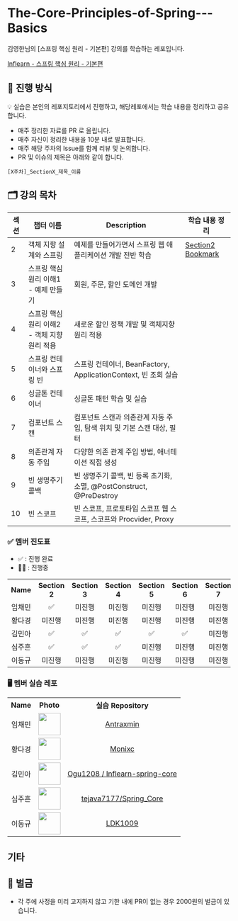# The-Core-Principles-of-Spring---Basics

김영한님의 [스프링 핵심 원리 - 기본편] 강의를 학습하는 레포입니다.

[Inflearn - 스프링 핵심 원리 - 기본편](https://www.inflearn.com/course/%EC%8A%A4%ED%94%84%EB%A7%81-%ED%95%B5%EC%8B%AC-%EC%9B%90%EB%A6%AC-%EA%B8%B0%EB%B3%B8%ED%8E%B8/dashboard)

## 📜 진행 방식
💡 실습은 본인의 레포지토리에서 진행하고, 해당레포에서는 학습 내용을 정리하고 공유합니다.
-  매주 정리한 자료를 PR 로 올립니다.
-  매주 자신이 정리한 내용을 10분 내로 발표합니다.
-  매주 해당 주차의 Issue를 함께 리뷰 및 논의합니다.
-  PR 및 이슈의 제목은 아래와 같이 합니다.
```
[X주차]_SectionX_제목_이름
```

## 🗂️ 강의 목차

| 섹션              | 챕터 이름          |Description      | 학습 내용 정리|
|----------------|----------------|------------|----|
| 2  | 객체 지향 설계와 스프링 | 예제를 만들어가면서 스프링 웹 애플리케이션 개발 전반 학습   | [Section2 Bookmark](https://github.com/GomdolSungbae/The-Core-Principles-of-Spring---Basics/tree/main/Section2)|
| 3  | 스프링 핵심 원리 이해1 - 예제 만들기| 회원, 주문, 할인 도메인 개발   |
| 4  | 스프링 핵심 원리 이해2 - 객체 지향 원리 적용| 새로운 할인 정책 개발 및 객체지향 원리 적용   |
| 5  | 스프링 컨테이너와 스프링 빈| 스프링 컨테이너, BeanFactory, ApplicationContext, 빈 조회 실습 |
| 6  | 싱글톤 컨테이너 | 싱글톤 패턴 학습 및 실습  |
| 7  | 컴포넌트 스캔 | 컴포넌트 스캔과 의존관계 자동 주입, 탐색 위치 및 기본 스캔 대상, 필터 |
| 8  | 의존관계 자동 주입 | 다양한 의존 관계 주입 방법, 애너테이션 직접 생성 |
| 9  | 빈 생명주기 콜백 | 빈 생명주기 콜백, 빈 등록 초기화, 소멸, @PostConstruct, @PreDestroy |
| 10  | 빈 스코프 | 빈 스코프, 프로토타입 스코프 웹 스코프, 스코프와 Procvider, Proxy |


### ✅ 멤버 진도표
- ✅ : 진행 완료
- 😵‍💫 : 진행중
<table>
  <tr>
    <th align="center">Name</th>
    <th align="center">Section 2</th>
    <th align="center">Section 3</th>
    <th align="center">Section 4</th>
    <th align="center">Section 5</th>
    <th align="center">Section 6</th>
    <th align="center">Section 7</th>
    <th align="center">Section 8</th>
    <th align="center">Section 9</th>
    <th align="center">Section 10</th>
  </tr>
  <tr>
    <td align="center">임채민</td>
    <td align="center">✅</td>
    <td align="center">미진행</td>
    <td align="center">미진행</td>
    <td align="center">미진행</td>
    <td align="center">미진행</td>
    <td align="center">미진행</td>
    <td align="center">미진행</td>
    <td align="center">미진행</td>
    <td align="center">미진행</td>
  </tr>
  <tr>
    <td align="center">황다경</td>
    <td align="center">미진행</td>
    <td align="center">미진행</td>
    <td align="center">미진행</td>
    <td align="center">미진행</td>
    <td align="center">미진행</td>
    <td align="center">미진행</td>
    <td align="center">미진행</td>
    <td align="center">미진행</td>
    <td align="center">미진행</td>
  </tr>
  <tr>
    <td align="center">김민아</td>
    <td align="center">✅</td>
    <td align="center">✅</td>
    <td align="center">✅</td>
    <td align="center">✅</td>
    <td align="center">✅</td>
    <td align="center">미진행</td>
    <td align="center">미진행</td>
    <td align="center">미진행</td>
    <td align="center">미진행</td>
  </tr>
  <tr>
    <td align="center">심주흔</td>
    <td align="center">✅</td>
    <td align="center">✅</td>
    <td align="center">✅</td>
    <td align="center">미진행</td>
    <td align="center">미진행</td>
    <td align="center">미진행</td>
    <td align="center">미진행</td>
    <td align="center">미진행</td>
    <td align="center">미진행</td>
  </tr>
  <tr>
    <td align="center">이동규</td>
    <td align="center">미진행</td>
    <td align="center">미진행</td>
    <td align="center">미진행</td>
    <td align="center">미진행</td>
    <td align="center">미진행</td>
    <td align="center">미진행</td>
    <td align="center">미진행</td>
    <td align="center">미진행</td>
    <td align="center">미진행</td>
  </tr>
</table>

### 🖥️ 멤버 실습 레포
<table>
  <tr>
    <th align="center">Name</th>
    <th align="center">Photo</th>
    <th align="center">실습 Repository</th>
  </tr>
  <tr>
    <td align="center">임채민</td>
    <td align="center"><a href="https://github.com/Antraxmin" target="_blank"><img src="https://github.com/Antraxmin.png" width="50"/></a></td>
    <td align="center"><a href="https://github.com/Antraxmin" target="_blank">Antraxmin</a></td>
  </tr>
  <tr>
    <td align="center">황다경</td>
    <td align="center"><a href="https://github.com/Monixc" target="_blank"><img src="https://github.com/Monixc.png" width="50"/></a></td>
    <td align="center"><a href="https://github.com/Monixc" target="_blank">Monixc</a></td>
  </tr>
  <tr>
    <td align="center">김민아</td>
    <td align="center"><a href="https://github.com/Ogu1208" target="_blank"><img src="https://github.com/Ogu1208.png" width="50"/></a></td>
    <td align="center"><a href="https://github.com/Ogu1208/Inflearn-spring-core" target="_blank">Ogu1208
/
Inflearn-spring-core</a></td>
  </tr>
  <tr>
    <td align="center">심주흔</td>
    <td align="center"><a href="https://github.com/tejava7177" target="_blank"><img src="https://github.com/tejava7177.png" width="50"/></a></td>
    <td align="center"><a href="https://github.com/tejava7177/Spring_Core" target="_blank">tejava7177/Spring_Core</a></td>
  </tr>
  <tr>
    <td align="center">이동규</td>
    <td align="center"><a href="https://github.com/LDK1009" target="_blank"><img src="https://github.com/LDK1009.png" width="50"/></a></td>
    <td align="center"><a href="https://github.com/LDK1009" target="_blank">LDK1009</a></td>
  </tr>
</table>


## 기타

## 💸 벌금
- 각 주에 사정을 미리 고지하지 않고 기한 내에 PR이 없는 경우 2000원의 벌금이 있습니다.

